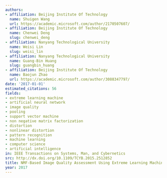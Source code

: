 ```yaml
---
authors:
- affiliation: Beijing Institute Of Technology
  name: Shuigen Wang
  url: https://academic.microsoft.com/author/2170507607/
- affiliation: Beijing Institute Of Technology
  name: Chenwei Deng
  slug: chenwei_deng
- affiliation: Nanyang Technological University
  name: Weisi Lin
  slug: weisi_lin
- affiliation: Nanyang Technological University
  name: Guang-Bin Huang
  slug: guangbin_huang
- affiliation: Beijing Institute Of Technology
  name: Baojun Zhao
  url: https://academic.microsoft.com/author/3088347797/
date: '2017-01-01'
estimated_citations: 56
fields:
- extreme learning machine
- artificial neural network
- image quality
- pooling
- support vector machine
- non negative matrix factorization
- distortion
- nonlinear distortion
- pattern recognition
- machine learning
- computer science
- artificial intelligence
in: IEEE Transactions on Systems, Man, and Cybernetics
src: http://dx.doi.org/10.1109/TCYB.2015.2512852
title: NMF-Based Image Quality Assessment Using Extreme Learning Machine
year: 2017
---
```


